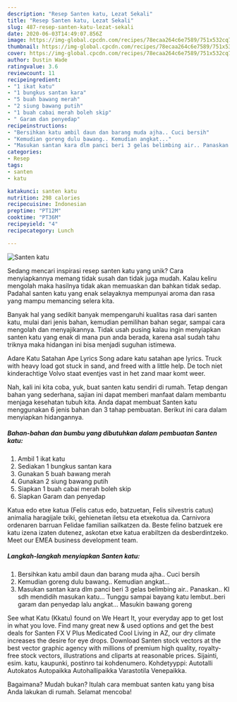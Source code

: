 ```yaml
---
description: "Resep Santen katu, Lezat Sekali"
title: "Resep Santen katu, Lezat Sekali"
slug: 487-resep-santen-katu-lezat-sekali
date: 2020-06-03T14:49:07.856Z
image: https://img-global.cpcdn.com/recipes/78ecaa264c6e7589/751x532cq70/santen-katu-foto-resep-utama.jpg
thumbnail: https://img-global.cpcdn.com/recipes/78ecaa264c6e7589/751x532cq70/santen-katu-foto-resep-utama.jpg
cover: https://img-global.cpcdn.com/recipes/78ecaa264c6e7589/751x532cq70/santen-katu-foto-resep-utama.jpg
author: Dustin Wade
ratingvalue: 3.6
reviewcount: 11
recipeingredient:
- "1 ikat katu"
- "1 bungkus santan kara"
- "5 buah bawang merah"
- "2 siung bawang putih"
- "1 buah cabai merah boleh skip"
- " Garam dan penyedap"
recipeinstructions:
- "Bersihkan katu ambil daun dan barang muda ajha.. Cuci bersih"
- "Kemudian goreng dulu bawang.. Kemudian angkat..."
- "Masukan santan kara dlm panci beri 3 gelas belimbing air.. Panaskan.. Kl sdh mendidih masukan katu... Tunggu sampai bayang katu lembut..beri garam dan penyedap lalu angkat... Masukin bawang goreng"
categories:
- Resep
tags:
- santen
- katu

katakunci: santen katu 
nutrition: 298 calories
recipecuisine: Indonesian
preptime: "PT12M"
cooktime: "PT36M"
recipeyield: "4"
recipecategory: Lunch

---
```



![Santen katu](https://img-global.cpcdn.com/recipes/78ecaa264c6e7589/751x532cq70/santen-katu-foto-resep-utama.jpg)

Sedang mencari inspirasi resep santen katu yang unik? Cara menyiapkannya memang tidak susah dan tidak juga mudah. Kalau keliru mengolah maka hasilnya tidak akan memuaskan dan bahkan tidak sedap. Padahal santen katu yang enak selayaknya mempunyai aroma dan rasa yang mampu memancing selera kita.

Banyak hal yang sedikit banyak mempengaruhi kualitas rasa dari santen katu, mulai dari jenis bahan, kemudian pemilihan bahan segar, sampai cara mengolah dan menyajikannya. Tidak usah pusing kalau ingin menyiapkan santen katu yang enak di mana pun anda berada, karena asal sudah tahu triknya maka hidangan ini bisa menjadi suguhan istimewa.

Adare Katu Satahan Ape Lyrics Song adare katu satahan ape lyrics. Truck with heavy load got stuck in sand, and freed with a little help. De toch niet kinderachtige Volvo staat eventjes vast in het zand maar komt weer.


Nah, kali ini kita coba, yuk, buat santen katu sendiri di rumah. Tetap dengan bahan yang sederhana, sajian ini dapat memberi manfaat dalam membantu menjaga kesehatan tubuh kita. Anda dapat membuat Santen katu menggunakan 6 jenis bahan dan 3 tahap pembuatan. Berikut ini cara dalam menyiapkan hidangannya.

<!--inarticleads1-->

##### Bahan-bahan dan bumbu yang dibutuhkan dalam pembuatan Santen katu:

1. Ambil 1 ikat katu
1. Sediakan 1 bungkus santan kara
1. Gunakan 5 buah bawang merah
1. Gunakan 2 siung bawang putih
1. Siapkan 1 buah cabai merah boleh skip
1. Siapkan  Garam dan penyedap


Katua edo etxe katua (Felis catus edo, batzuetan, Felis silvestris catus) animalia haragijale txiki, gehienetan iletsu eta etxekotua da. Carnivora ordenaren barruan Felidae familian sailkatzen da. Beste felino batzuek ere katu izena izaten dutenez, askotan etxe katua erabiltzen da desberdintzeko. Meet our EMEA business development team. 

<!--inarticleads2-->

##### Langkah-langkah menyiapkan Santen katu:

1. Bersihkan katu ambil daun dan barang muda ajha.. Cuci bersih
1. Kemudian goreng dulu bawang.. Kemudian angkat...
1. Masukan santan kara dlm panci beri 3 gelas belimbing air.. Panaskan.. Kl sdh mendidih masukan katu... Tunggu sampai bayang katu lembut..beri garam dan penyedap lalu angkat... Masukin bawang goreng


See what Katu (Kkatu) found on We Heart It, your everyday app to get lost in what you love. Find many great new &amp; used options and get the best deals for Santen FX V Plus Medicated Cool Living in AZ, our dry climate increases the desire for eye drops. Download Santen stock vectors at the best vector graphic agency with millions of premium high quality, royalty-free stock vectors, illustrations and cliparts at reasonable prices. Sijainti, esim. katu, kaupunki, postinro tai kohdenumero. Kohdetyyppi: Autotalli Autokatos Autopaikka Autohallipaikka Varastotila Venepaikka. 

Bagaimana? Mudah bukan? Itulah cara membuat santen katu yang bisa Anda lakukan di rumah. Selamat mencoba!
